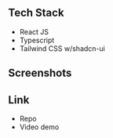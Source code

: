 ## Tech Stack

- React JS
- Typescript
- Tailwind CSS w/shadcn-ui

## Screenshots

## Link

- Repo
- Video demo

